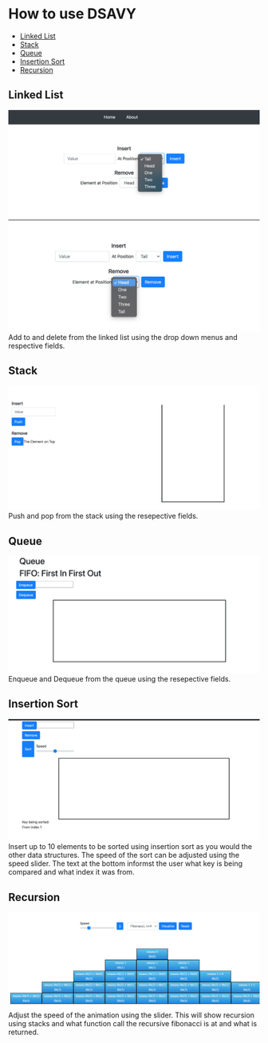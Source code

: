 # How to use DSAVY 
- [Linked List](#linked-list)
- [Stack](#stack)
- [Queue](#queue)
- [Insertion Sort](#insertion-sort)
- [Recursion](#recursion)

## Linked List 
![LLadd](/doc/images/howtouse/LLadd.png?raw=true)
![LLremove](/doc/images/howtouse/LLremove.png?raw=true)
Add to and delete from the linked list using the drop down menus and respective fields. 

## Stack
![stack](/doc/images/howtouse/stack.png?raw=true)
Push and pop from the stack using the resepective fields.

## Queue
![Queue](/doc/images/howtouse/queue.png?raw=true)
Enqueue and Dequeue from the queue using the resepective fields.

## Insertion Sort
![sort](/doc/images/howtouse/insertion.png?raw=true)
Insert up to 10 elements to be sorted using insertion sort as you would the other data structures. The speed of the sort can be adjusted using the speed slider. The text at the bottom informst the user what key is being compared and what index it was from.

## Recursion 
![fib](/doc/images/howtouse/fib.png?raw=true)
Adjust the speed of the animation using the slider. This will show recursion using stacks and what function call the recursive fibonacci is at and what is returned. 


